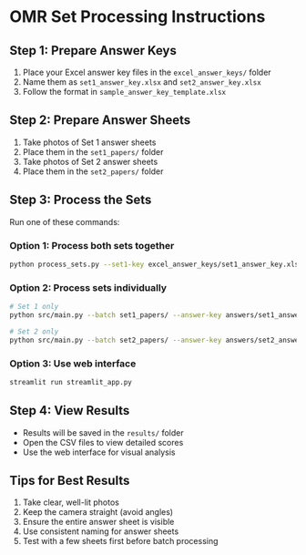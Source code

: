 
# OMR Set Processing Instructions

## Step 1: Prepare Answer Keys
1. Place your Excel answer key files in the `excel_answer_keys/` folder
2. Name them as `set1_answer_key.xlsx` and `set2_answer_key.xlsx`
3. Follow the format in `sample_answer_key_template.xlsx`

## Step 2: Prepare Answer Sheets
1. Take photos of Set 1 answer sheets
2. Place them in the `set1_papers/` folder
3. Take photos of Set 2 answer sheets  
4. Place them in the `set2_papers/` folder

## Step 3: Process the Sets
Run one of these commands:

### Option 1: Process both sets together
```bash
python process_sets.py --set1-key excel_answer_keys/set1_answer_key.xlsx --set2-key excel_answer_keys/set2_answer_key.xlsx
```

### Option 2: Process sets individually
```bash
# Set 1 only
python src/main.py --batch set1_papers/ --answer-key answers/set1_answer_key.json --output results/set1_results.csv

# Set 2 only  
python src/main.py --batch set2_papers/ --answer-key answers/set2_answer_key.json --output results/set2_results.csv
```

### Option 3: Use web interface
```bash
streamlit run streamlit_app.py
```

## Step 4: View Results
- Results will be saved in the `results/` folder
- Open the CSV files to view detailed scores
- Use the web interface for visual analysis

## Tips for Best Results
1. Take clear, well-lit photos
2. Keep the camera straight (avoid angles)
3. Ensure the entire answer sheet is visible
4. Use consistent naming for answer sheets
5. Test with a few sheets first before batch processing

